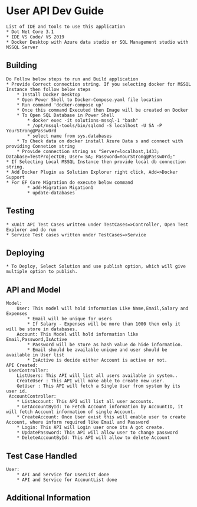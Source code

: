 # User API Dev Guide
	List of IDE and tools to use this application
	* Dot Net Core 3.1
	* IDE VS Code/ VS 2019
	* Docker Desktop with Azure data studio or SQL Management studio with MSSQL Server
## Building
	Do Follow below steps to run and Build application
	* Provide Correct connection string. If you selecting docker for MSSQL Instance then follow below steps
		* Install Docker Desktop
		* Open Power Shell to Docker-Compose.yaml file location
		* Run command 'docker-compose up'
		* Once this command Executed then Image will be created on Docker
		* To Open SQL Database in Power Shell
			* docker exec -it solutions-mssql-1 "bash"
			* /opt/mssql-tools/bin/sqlcmd -S localhost -U SA -P YourStrong@Passw0rd
			* select name from sys.databases
		* To Check data on docker install Azure Data s and connect with providing Connetion string
		* Provide connection string as "Server=localhost,1433; Database=TestProjectDB; User= SA; Password=YourStrong@Passw0rd;"
	* If Selecting Local MSSQL Instance then provide local db connection string.
	* Add Docker Plugin as Solution Explorer right click, Add=>Docker Support
	* For EF Core Migration do execute below command
			* add-Migration Migation1
			* update-databases
## Testing
	* xUnit API Test Cases written under TestCases=>Controller, Open Test Explorer and do run
	* Service Test cases written under TestCases=>Service

## Deploying
	* To Deploy, Select Solution and use publish option, which will give multiple option to publish.
## API and Model
	Model:
		User: This model will hold information Like Name,Email,Salary and Expenses
			* Email will be unique for users
			* If Salary - Expenses will be more than 1000 then only it will be store in databases.
		Account: This Model will hold information like Email,Password,IsActive
			* Password will be store as hash value do hide information.
			* Email should be available unique and user should be available in User list
			* IsActive is decide either Account is active or not.
	API Created:
	 UserController: 
		ListUsers: This API will list all users available in system..
		CreateUser : This API will make able to create new user.
		GetUser : This API will fetch a Single User from system by its user id.
	 AccountController:
		* ListAccount: This API will list all user accounts.
		* GetAccountById: To Fetch Account information by AccountID, it will fetch Account information of single Account. 
		* CreateAccount: Once User exist this will enable user to create Account, where inform required like Email and Password
		* Login: This API will Login user once its A got create.
		* UpdatePassword: This API will allow user to change password
		* DeleteAccountById: This API will allow to delete Account
## Test Case Handled
	User:
		* API and Service for UserList done
		* API and Service for AccountList done
## Additional Information